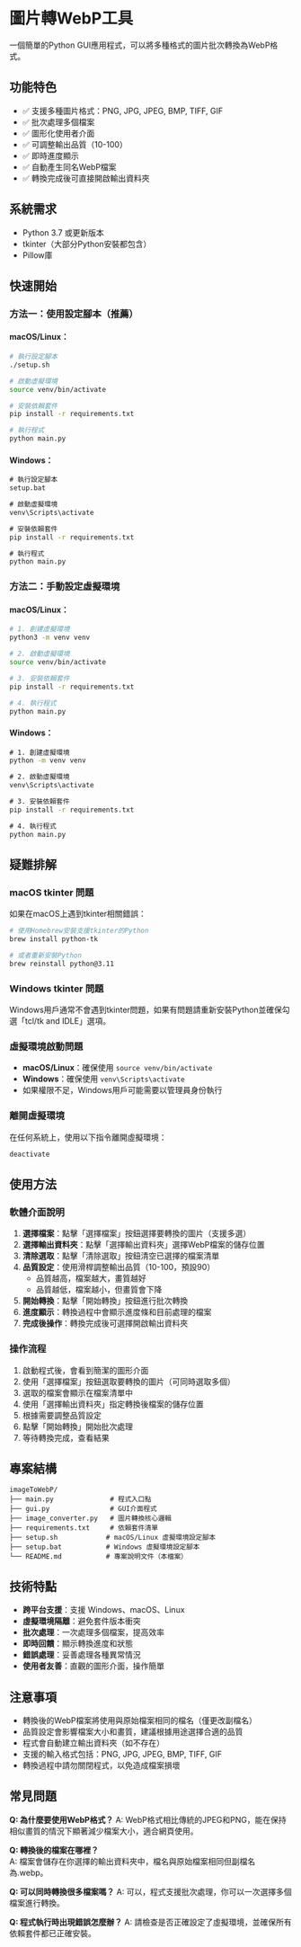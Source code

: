 # 圖片轉WebP工具

一個簡單的Python GUI應用程式，可以將多種格式的圖片批次轉換為WebP格式。

## 功能特色

- ✅ 支援多種圖片格式：PNG, JPG, JPEG, BMP, TIFF, GIF
- ✅ 批次處理多個檔案  
- ✅ 圖形化使用者介面
- ✅ 可調整輸出品質（10-100）
- ✅ 即時進度顯示
- ✅ 自動產生同名WebP檔案
- ✅ 轉換完成後可直接開啟輸出資料夾

## 系統需求

- Python 3.7 或更新版本
- tkinter（大部分Python安裝都包含）
- Pillow庫

## 快速開始

### 方法一：使用設定腳本（推薦）

#### macOS/Linux：
```bash
# 執行設定腳本
./setup.sh

# 啟動虛擬環境
source venv/bin/activate

# 安裝依賴套件
pip install -r requirements.txt

# 執行程式
python main.py
```

#### Windows：
```cmd
# 執行設定腳本
setup.bat

# 啟動虛擬環境
venv\Scripts\activate

# 安裝依賴套件
pip install -r requirements.txt

# 執行程式
python main.py
```

### 方法二：手動設定虛擬環境

#### macOS/Linux：
```bash
# 1. 創建虛擬環境
python3 -m venv venv

# 2. 啟動虛擬環境
source venv/bin/activate

# 3. 安裝依賴套件
pip install -r requirements.txt

# 4. 執行程式
python main.py
```

#### Windows：
```cmd
# 1. 創建虛擬環境
python -m venv venv

# 2. 啟動虛擬環境
venv\Scripts\activate

# 3. 安裝依賴套件
pip install -r requirements.txt

# 4. 執行程式
python main.py
```

## 疑難排解

### macOS tkinter 問題
如果在macOS上遇到tkinter相關錯誤：

```bash
# 使用Homebrew安裝支援tkinter的Python
brew install python-tk

# 或者重新安裝Python
brew reinstall python@3.11
```

### Windows tkinter 問題  
Windows用戶通常不會遇到tkinter問題，如果有問題請重新安裝Python並確保勾選「tcl/tk and IDLE」選項。

### 虛擬環境啟動問題
- **macOS/Linux**：確保使用 `source venv/bin/activate` 
- **Windows**：確保使用 `venv\Scripts\activate`
- 如果權限不足，Windows用戶可能需要以管理員身份執行

### 離開虛擬環境
在任何系統上，使用以下指令離開虛擬環境：
```bash
deactivate
```

## 使用方法

### 軟體介面說明

1. **選擇檔案**：點擊「選擇檔案」按鈕選擇要轉換的圖片（支援多選）
2. **選擇輸出資料夾**：點擊「選擇輸出資料夾」選擇WebP檔案的儲存位置
3. **清除選取**：點擊「清除選取」按鈕清空已選擇的檔案清單
4. **品質設定**：使用滑桿調整輸出品質（10-100，預設90）
   - 品質越高，檔案越大，畫質越好
   - 品質越低，檔案越小，但畫質會下降
5. **開始轉換**：點擊「開始轉換」按鈕進行批次轉換
6. **進度顯示**：轉換過程中會顯示進度條和目前處理的檔案
7. **完成後操作**：轉換完成後可選擇開啟輸出資料夾

### 操作流程

1. 啟動程式後，會看到簡潔的圖形介面
2. 使用「選擇檔案」按鈕選取要轉換的圖片（可同時選取多個）
3. 選取的檔案會顯示在檔案清單中
4. 使用「選擇輸出資料夾」指定轉換後檔案的儲存位置
5. 根據需要調整品質設定
6. 點擊「開始轉換」開始批次處理
7. 等待轉換完成，查看結果

## 專案結構

```
imageToWebP/
├── main.py              # 程式入口點
├── gui.py               # GUI介面程式
├── image_converter.py   # 圖片轉換核心邏輯
├── requirements.txt     # 依賴套件清單
├── setup.sh            # macOS/Linux 虛擬環境設定腳本
├── setup.bat           # Windows 虛擬環境設定腳本
└── README.md           # 專案說明文件（本檔案）
```

## 技術特點

- **跨平台支援**：支援 Windows、macOS、Linux
- **虛擬環境隔離**：避免套件版本衝突
- **批次處理**：一次處理多個檔案，提高效率
- **即時回饋**：顯示轉換進度和狀態
- **錯誤處理**：妥善處理各種異常情況
- **使用者友善**：直觀的圖形介面，操作簡單

## 注意事項

- 轉換後的WebP檔案將使用與原始檔案相同的檔名（僅更改副檔名）
- 品質設定會影響檔案大小和畫質，建議根據用途選擇合適的品質
- 程式會自動建立輸出資料夾（如不存在）
- 支援的輸入格式包括：PNG, JPG, JPEG, BMP, TIFF, GIF
- 轉換過程中請勿關閉程式，以免造成檔案損壞

## 常見問題

**Q: 為什麼要使用WebP格式？**
A: WebP格式相比傳統的JPEG和PNG，能在保持相似畫質的情況下顯著減少檔案大小，適合網頁使用。

**Q: 轉換後的檔案在哪裡？**  
A: 檔案會儲存在你選擇的輸出資料夾中，檔名與原始檔案相同但副檔名為.webp。

**Q: 可以同時轉換很多檔案嗎？**
A: 可以，程式支援批次處理，你可以一次選擇多個檔案進行轉換。

**Q: 程式執行時出現錯誤怎麼辦？**
A: 請檢查是否正確設定了虛擬環境，並確保所有依賴套件都已正確安裝。